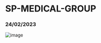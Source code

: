 # SP-MEDICAL-GROUP
### 24/02/2023
![image](https://user-images.githubusercontent.com/125681788/221174794-be87d4ef-d81f-477a-ac78-13252c6bbf92.png)

